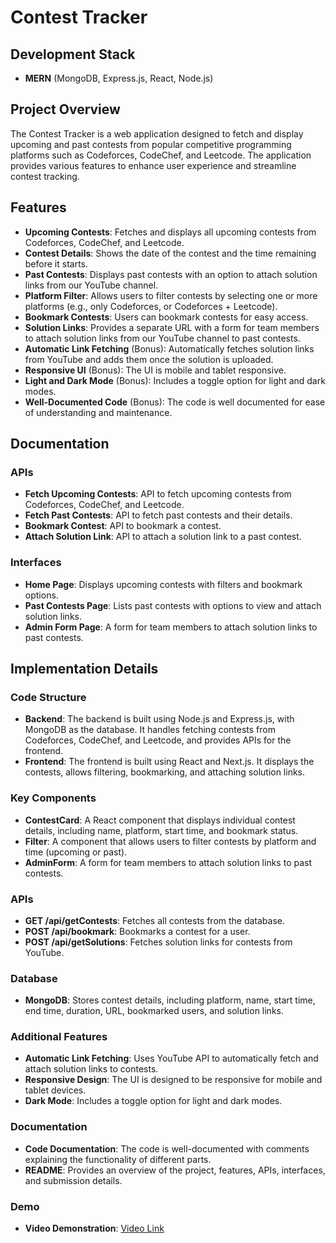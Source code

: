 # Contest Tracker

## Development Stack

- **MERN** (MongoDB, Express.js, React, Node.js)

## Project Overview

The Contest Tracker is a web application designed to fetch and display upcoming and past contests from popular competitive programming platforms such as Codeforces, CodeChef, and Leetcode. The application provides various features to enhance user experience and streamline contest tracking.

## Features

- **Upcoming Contests**: Fetches and displays all upcoming contests from Codeforces, CodeChef, and Leetcode.
- **Contest Details**: Shows the date of the contest and the time remaining before it starts.
- **Past Contests**: Displays past contests with an option to attach solution links from our YouTube channel.
- **Platform Filter**: Allows users to filter contests by selecting one or more platforms (e.g., only Codeforces, or Codeforces + Leetcode).
- **Bookmark Contests**: Users can bookmark contests for easy access.
- **Solution Links**: Provides a separate URL with a form for team members to attach solution links from our YouTube channel to past contests.
- **Automatic Link Fetching** (Bonus): Automatically fetches solution links from YouTube and adds them once the solution is uploaded.
- **Responsive UI** (Bonus): The UI is mobile and tablet responsive.
- **Light and Dark Mode** (Bonus): Includes a toggle option for light and dark modes.
- **Well-Documented Code** (Bonus): The code is well documented for ease of understanding and maintenance.

## Documentation

### APIs

- **Fetch Upcoming Contests**: API to fetch upcoming contests from Codeforces, CodeChef, and Leetcode.
- **Fetch Past Contests**: API to fetch past contests and their details.
- **Bookmark Contest**: API to bookmark a contest.
- **Attach Solution Link**: API to attach a solution link to a past contest.

### Interfaces

- **Home Page**: Displays upcoming contests with filters and bookmark options.
- **Past Contests Page**: Lists past contests with options to view and attach solution links.
- **Admin Form Page**: A form for team members to attach solution links to past contests.

## Implementation Details

### Code Structure

- **Backend**: The backend is built using Node.js and Express.js, with MongoDB as the database. It handles fetching contests from Codeforces, CodeChef, and Leetcode, and provides APIs for the frontend.
- **Frontend**: The frontend is built using React and Next.js. It displays the contests, allows filtering, bookmarking, and attaching solution links.

### Key Components

- **ContestCard**: A React component that displays individual contest details, including name, platform, start time, and bookmark status.
- **Filter**: A component that allows users to filter contests by platform and time (upcoming or past).
- **AdminForm**: A form for team members to attach solution links to past contests.

### APIs

- **GET /api/getContests**: Fetches all contests from the database.
- **POST /api/bookmark**: Bookmarks a contest for a user.
- **POST /api/getSolutions**: Fetches solution links for contests from YouTube.

### Database

- **MongoDB**: Stores contest details, including platform, name, start time, end time, duration, URL, bookmarked users, and solution links.

### Additional Features

- **Automatic Link Fetching**: Uses YouTube API to automatically fetch and attach solution links to contests.
- **Responsive Design**: The UI is designed to be responsive for mobile and tablet devices.
- **Dark Mode**: Includes a toggle option for light and dark modes.

### Documentation

- **Code Documentation**: The code is well-documented with comments explaining the functionality of different parts.
- **README**: Provides an overview of the project, features, APIs, interfaces, and submission details.

### Demo

- **Video Demonstration**: [Video Link](#)
